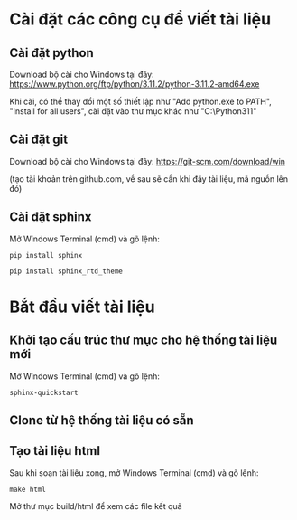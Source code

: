 # Cài đặt các công cụ để viết tài liệu
## Cài đặt python
Download bộ cài cho Windows tại đây: 
https://www.python.org/ftp/python/3.11.2/python-3.11.2-amd64.exe

Khi cài, có thể thay đổi một số thiết lập như "Add python.exe to PATH", "Install for all users", cài đặt vào thư mục khác như "C:\Python311"

## Cài đặt git
Download bộ cài cho Windows tại đây:
https://git-scm.com/download/win

(tạo tài khoản trên github.com, về sau sẽ cần khi đẩy tài liệu, mã nguồn lên đó)

## Cài đặt sphinx

Mở Windows Terminal (cmd) và gõ lệnh:

```pip install sphinx```

```pip install sphinx_rtd_theme```

# Bắt đầu viết tài liệu
## Khởi tạo cấu trúc thư mục cho hệ thống tài liệu mới
Mở Windows Terminal (cmd) và gõ lệnh:

```sphinx-quickstart```

## Clone từ hệ thống tài liệu có sẵn
## Tạo tài liệu html
Sau khi soạn tài liệu xong, mở Windows Terminal (cmd) và gõ lệnh:

```make html```

Mở thư mục build/html để xem các file kết quả
